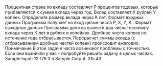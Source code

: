 ﻿Процентная ставка по вкладу составляет P процентов годовых, которые прибавляются к сумме вклада через год. Вклад составляет X рублей Y копеек. Определите размер вклада через K лет.
Формат входных данных
Программа получает на вход целые числа P, X, Y, K .
Формат выходных данных
Программа должна вывести два числа: величину вклада через K лет в рублях и копейках. Дробное число копеек по истечение года отбрасывается. Перерасчет суммы вклада (с отбрасыванием дробных частей копеек) происходит ежегодно.
Примечание
В этой задаче часто возникают проблемы с точностью. Если они возникли у вас - попробуйте решить задачу в целых числах.
Sample Input:
12
179
0
5
Sample Output:
315 43